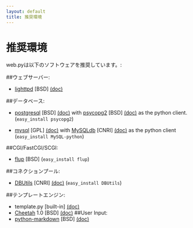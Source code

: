 ```yaml
---
layout: default
title: 推奨環境
---
```


# 推奨環境

web.pyは以下のソフトウェアを推奨しています。:

##ウェブサーバー:
* [lighttpd](http://www.lighttpd.net/download/) [BSD] [(doc)](http://trac.lighttpd.net/trac/wiki/#ReferenceDocumentation)

##データベース:
* [postgresql](http://www.postgresql.org/download/) [BSD] [(doc)](http://www.postgresql.org/docs/) with [psycopg2](http://initd.org/pub/software/psycopg/) [BSD] [(doc)](http://www.initd.org/tracker/psycopg/wiki/PsycopgTwo) as the python client. (`easy_install psycopg2`)
  
* [mysql](http://dev.mysql.com/downloads/mysql/5.0.html) [GPL] [(doc)](http://www.mysql.org/doc/) with [MySQLdb](http://sourceforge.net/project/showfiles.php?group_id=22307) [CNRI] [(doc)](http://sourceforge.net/docman/?group_id=22307) as the python client (`easy_install MySQL-python`)

##CGI/FastCGI/SCGI:
* [flup](http://trac.saddi.com/flup) [BSD] (`easy_install flup`)

##コネクションプール:
* [DBUtils](http://www.w4py.org/downloads/DBUtils/) [CNRI] [(doc)](http://www.webwareforpython.org/DBUtils/Docs/UsersGuide.html) (`easy_install DBUtils`)

##テンプレートエンジン:
* template.py [built-in] [(doc)](templetor)
* [Cheetah](http://dl.sourceforge.net/cheetahtemplate/Cheetah-1.0.tar.gz) 1.0 [BSD] [(doc)](http://www.cheetahtemplate.org/learn.html)
##User Input:
* [python-markdown](http://sourceforge.net/project/showfiles.php?group_id=153041) [BSD] [(doc)](http://www.freewisdom.org/projects/python-markdown/)